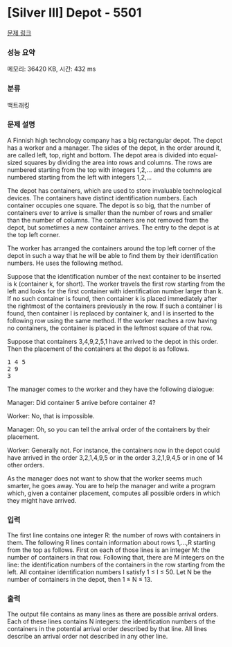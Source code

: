 # [Silver III] Depot - 5501 

[문제 링크](https://www.acmicpc.net/problem/5501) 

### 성능 요약

메모리: 36420 KB, 시간: 432 ms

### 분류

백트래킹

### 문제 설명

<p>A Finnish high technology company has a big rectangular depot. The depot has a worker and a manager. The sides of the depot, in the order around it, are called left, top, right and bottom. The depot area is divided into equal-sized squares by dividing the area into rows and columns. The rows are numbered starting from the top with integers 1,2,... and the columns are numbered starting from the left with integers 1,2,...</p>

<p>The depot has containers, which are used to store invaluable technological devices. The containers have distinct identification numbers. Each container occupies one square. The depot is so big, that the number of containers ever to arrive is smaller than the number of rows and smaller than the number of columns. The containers are not removed from the depot, but sometimes a new container arrives. The entry to the depot is at the top left corner.</p>

<p>The worker has arranged the containers around the top left corner of the depot in such a way that he will be able to find them by their identification numbers. He uses the following method.</p>

<p>Suppose that the identification number of the next container to be inserted is k (container k, for short). The worker travels the first row starting from the left and looks for the first container with identification number larger than k. If no such container is found, then container k is placed immediately after the rightmost of the containers previously in the row. If such a container l is found, then container l is replaced by container k, and l is inserted to the following row using the same method. If the worker reaches a row having no containers, the container is placed in the leftmost square of that row.</p>

<p>Suppose that containers 3,4,9,2,5,1 have arrived to the depot in this order. Then the placement of the containers at the depot is as follows.</p>

<pre>1 4 5
2 9
3</pre>

<p>The manager comes to the worker and they have the following dialogue:</p>

<p>Manager: Did container 5 arrive before container 4?</p>

<p>Worker: No, that is impossible.</p>

<p>Manager: Oh, so you can tell the arrival order of the containers by their placement.</p>

<p>Worker: Generally not. For instance, the containers now in the depot could have arrived in the order 3,2,1,4,9,5 or in the order 3,2,1,9,4,5 or in one of 14 other orders.</p>

<p>As the manager does not want to show that the worker seems much smarter, he goes away. You are to help the manager and write a program which, given a container placement, computes all possible orders in which they might have arrived.</p>

### 입력 

 <p>The first line contains one integer R: the number of rows with containers in them. The following R lines contain information about rows 1,...,R starting from the top as follows. First on each of those lines is an integer M: the number of containers in that row. Following that, there are M integers on the line: the identification numbers of the containers in the row starting from the left. All container identification numbers I satisfy 1 ≤ I ≤ 50. Let N be the number of containers in the depot, then 1 ≤ N ≤ 13.</p>

### 출력 

 <p>The output file contains as many lines as there are possible arrival orders. Each of these lines contains N integers: the identification numbers of the containers in the potential arrival order described by that line. All lines describe an arrival order not described in any other line.</p>

